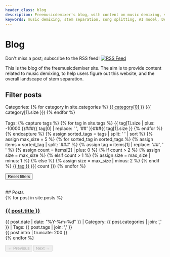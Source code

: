 ```yaml
---
header_class: blog
description: Freemusicdemixer's blog, with content on music demixing, stem separation, source separation, neural networks, C++, webassembly, and more
keywords: music demixing, stem separation, song splitting, AI model, Demucs, Transformer, free music demixer, isolate stems, private, unlimited use
---
```


# Blog

<div class="social-share-bar">
<span class="share-text">Don't miss a post; subscribe to the RSS feed!</span>
<a href="/feed.xml" title="Subscribe to RSS feed">
  <img src="/assets/social/rss.svg" alt="RSS Feed">
</a>
</div>

This is the blog of the freemusicdemixer site. The aim is to provide content related to music demixing, to help users figure out this website, and the overall landscape of stem separation.

## Filter posts

<div class="clouds">
<span class="tag-size-5">Categories:</span> {% for category in site.categories %}
    <span class="tag-size-5">
        <a class="category-link js-filter-landing" href="/blog?category={{ category[0] | url_encode }}" data-type="category" data-value="{{ category[0] | url_encode }}">{{ category[0] }}</a> ({{ category[1].size }})
    </span>
{% endfor %}
<br>
<br>
 <span class="tag-size-5">Tags:</span> {% capture tags %}
  {% for tag in site.tags %}
    {{ tag[1].size | plus: -10000 }}###{{ tag[0] | replace: ' ', '##' }}###{{ tag[1].size }}
  {% endfor %}
{% endcapture %}
{% assign sorted_tags = tags | split: ' ' | sort %}
{% assign max_size = 5 %}
{% for sorted_tag in sorted_tags %}
    {% assign items = sorted_tag | split: '###' %}
    {% assign tag = items[1] | replace: '##', ' ' %}
    {% assign count = items[2] | plus: 0 %}
    {% if count > 2 %}
        {% assign size = max_size %}
    {% elsif count > 1 %}
        {% assign size = max_size | minus: 1 %}
    {% else %}
        {% assign size = max_size | minus: 2 %}
    {% endif %}
    <span class="tag-size-{{ size }}">
        <a class="tag-link js-filter-landing" href="/blog?tag={{ tag | url_encode }}" data-type="tag" data-value="{{ tag | url_encode }}">{{ tag }}</a> ({{ count }})
    </span>
{% endfor %}
</div>

<button id="resetFilters" class="btn btn-github">Reset filters</button>

<br>
## Posts

<div id="posts-container">
{% for post in site.posts %}
    <div class="blog-post" data-tags="{{ post.tags | join: ',' }}" data-category="{{ post.categories | join: ',' }}">
        <h3><a href="{{ post.url }}">{{ post.title }}</a></h3>
        <div class="meta">
            {{ post.date | date: "%Y-%m-%d" }} | Category: {{ post.categories | join: ',' }} | Tags: {{ post.tags | join: ',' }}
        </div>
        <div class="summary">
            {{ post.intro | truncate: 200 }}
        </div>
    </div>
{% endfor %}
</div>

<button id="prevPage" disabled class="btn btn-github">← Previous</button>
<button id="nextPage" disabled class="btn btn-github">Next →</button>

<script src="/blog.js"></script>
